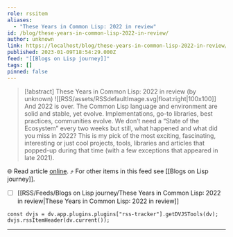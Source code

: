 ```yaml
---
role: rssitem
aliases:
  - "These Years in Common Lisp: 2022 in review"
id: /blog/these-years-in-common-lisp-2022-in-review/
author: unknown
link: https://localhost/blog/these-years-in-common-lisp-2022-in-review/
published: 2023-01-09T18:54:29.000Z
feed: "[[Blogs on Lisp journey]]"
tags: []
pinned: false
---
```


> [!abstract] These Years in Common Lisp: 2022 in review (by unknown)
> ![[RSS/assets/RSSdefaultImage.svg|float:right|100x100]] And 2022 is over. The Common Lisp language and environment are solid and stable, yet evolve. Implementations, go-to libraries, best practices, communities evolve. We don’t need a “State of the Ecosystem” every two weeks but still, what happened and what did you miss in 2022? This is my pick of the most exciting, fascinating, interesting or just cool projects, tools, libraries and articles that popped-up during that time (with a few exceptions that appeared in late 2021).

🌐 Read article [online](https://localhost/blog/these-years-in-common-lisp-2022-in-review/). ⤴ For other items in this feed see [[Blogs on Lisp journey]].

- [ ] [[RSS/Feeds/Blogs on Lisp journey/These Years in Common Lisp꞉ 2022 in review|These Years in Common Lisp꞉ 2022 in review]]

~~~dataviewjs
const dvjs = dv.app.plugins.plugins["rss-tracker"].getDVJSTools(dv);
dvjs.rssItemHeader(dv.current());
~~~

- - -

